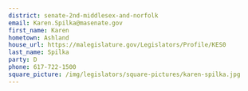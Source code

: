 ```yaml
---
district: senate-2nd-middlesex-and-norfolk
email: Karen.Spilka@masenate.gov
first_name: Karen
hometown: Ashland
house_url: https://malegislature.gov/Legislators/Profile/KES0
last_name: Spilka
party: D
phone: 617-722-1500
square_picture: /img/legislators/square-pictures/karen-spilka.jpg
---
```

